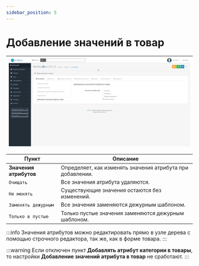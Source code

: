 ```yaml
---
sidebar_position: 5
---
```


# Добавление значений в товар

| ![Добавление значений](/img/tutorial/product_settings.jpg) |
|-|

| Пункт | Описание |
|-------|----------|
| **Значения атрибутов** | Определяет, как изменять значения атрибута при добавлении. |
| `Очищать` | Все значения атрибута удаляются. |
| `Не менять` | Существующие значения остаются без изменений. |
| `Заменять дежурным` | Все значения заменяются дежурным шаблоном. |
| `Только в пустые` | Только пустые значения заменяются дежурным шаблоном. |

:::info
Значения атрибутов можно редактировать прямо в узле дерева с помощью строчного редактора, так же, как в форме товара.
:::

:::warning
Если отключен пункт **Добавлять атрибут категории в товары**, то настройки **Добавление значений атрибута в товар** не сработают.
:::
